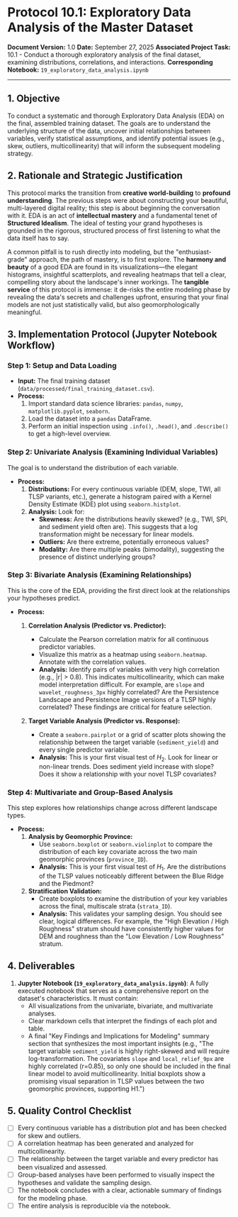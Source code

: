 # Protocol 10.1: Exploratory Data Analysis of the Master Dataset

**Document Version:** 1.0
**Date:** September 27, 2025
**Associated Project Task:** 10.1 - Conduct a thorough exploratory analysis of the final dataset, examining distributions, correlations, and interactions.
**Corresponding Notebook:** `19_exploratory_data_analysis.ipynb`

---

## 1. Objective

To conduct a systematic and thorough Exploratory Data Analysis (EDA) on the final, assembled training dataset. The goals are to understand the underlying structure of the data, uncover initial relationships between variables, verify statistical assumptions, and identify potential issues (e.g., skew, outliers, multicollinearity) that will inform the subsequent modeling strategy.

## 2. Rationale and Strategic Justification

This protocol marks the transition from **creative world-building** to **profound understanding**. The previous steps were about constructing your beautiful, multi-layered digital reality; this step is about beginning the conversation with it. EDA is an act of **intellectual mastery** and a fundamental tenet of **Structured Idealism**. The ideal of testing your grand hypotheses is grounded in the rigorous, structured process of first listening to what the data itself has to say.

A common pitfall is to rush directly into modeling, but the "enthusiast-grade" approach, the path of mastery, is to first explore. The **harmony and beauty** of a good EDA are found in its visualizations—the elegant histograms, insightful scatterplots, and revealing heatmaps that tell a clear, compelling story about the landscape's inner workings. The **tangible service** of this protocol is immense: it de-risks the entire modeling phase by revealing the data's secrets and challenges upfront, ensuring that your final models are not just statistically valid, but also geomorphologically meaningful.

## 3. Implementation Protocol (Jupyter Notebook Workflow)

### Step 1: Setup and Data Loading
* **Input:** The final training dataset (`data/processed/final_training_dataset.csv`).
* **Process:**
    1.  Import standard data science libraries: `pandas`, `numpy`, `matplotlib.pyplot`, `seaborn`.
    2.  Load the dataset into a `pandas` DataFrame.
    3.  Perform an initial inspection using `.info()`, `.head()`, and `.describe()` to get a high-level overview.

### Step 2: Univariate Analysis (Examining Individual Variables)
The goal is to understand the distribution of each variable.

* **Process:**
    1.  **Distributions:** For every continuous variable (DEM, slope, TWI, all TLSP variants, etc.), generate a histogram paired with a Kernel Density Estimate (KDE) plot using `seaborn.histplot`.
    2.  **Analysis:** Look for:
        * **Skewness:** Are the distributions heavily skewed? (e.g., TWI, SPI, and sediment yield often are). This suggests that a log transformation might be necessary for linear models.
        * **Outliers:** Are there extreme, potentially erroneous values?
        * **Modality:** Are there multiple peaks (bimodality), suggesting the presence of distinct underlying groups?

### Step 3: Bivariate Analysis (Examining Relationships)
This is the core of the EDA, providing the first direct look at the relationships your hypotheses predict.

* **Process:**
    1.  **Correlation Analysis (Predictor vs. Predictor):**
        * Calculate the Pearson correlation matrix for all continuous predictor variables.
        * Visualize this matrix as a heatmap using `seaborn.heatmap`. Annotate with the correlation values.
        * **Analysis:** Identify pairs of variables with very high correlation (e.g., |r| > 0.8). This indicates multicollinearity, which can make model interpretation difficult. For example, are `slope` and `wavelet_roughness_3px` highly correlated? Are the Persistence Landscape and Persistence Image versions of a TLSP highly correlated? These findings are critical for feature selection.
        
    2.  **Target Variable Analysis (Predictor vs. Response):**
        * Create a `seaborn.pairplot` or a grid of scatter plots showing the relationship between the target variable (`sediment_yield`) and every single predictor variable.
        * **Analysis:** This is your first visual test of $H_2$. Look for linear or non-linear trends. Does sediment yield increase with slope? Does it show a relationship with your novel TLSP covariates?

### Step 4: Multivariate and Group-Based Analysis
This step explores how relationships change across different landscape types.

* **Process:**
    1.  **Analysis by Geomorphic Province:**
        * Use `seaborn.boxplot` or `seaborn.violinplot` to compare the distribution of each key covariate across the two main geomorphic provinces (`province_ID`).
        * **Analysis:** This is your first visual test of $H_1$. Are the distributions of the TLSP values noticeably different between the Blue Ridge and the Piedmont?
    2.  **Stratification Validation:**
        * Create boxplots to examine the distribution of your key variables across the final, multiscale strata (`strata_ID`).
        * **Analysis:** This validates your sampling design. You should see clear, logical differences. For example, the "High Elevation / High Roughness" stratum should have consistently higher values for DEM and roughness than the "Low Elevation / Low Roughness" stratum.

## 4. Deliverables

1.  **Jupyter Notebook (`19_exploratory_data_analysis.ipynb`)**: A fully executed notebook that serves as a comprehensive report on the dataset's characteristics. It must contain:
    * All visualizations from the univariate, bivariate, and multivariate analyses.
    * Clear markdown cells that interpret the findings of each plot and table.
    * A final "Key Findings and Implications for Modeling" summary section that synthesizes the most important insights (e.g., "The target variable `sediment_yield` is highly right-skewed and will require log-transformation. The covariates `slope` and `local_relief_9px` are highly correlated (r=0.85), so only one should be included in the final linear model to avoid multicollinearity. Initial boxplots show a promising visual separation in TLSP values between the two geomorphic provinces, supporting H1.")

## 5. Quality Control Checklist

* [ ] Every continuous variable has a distribution plot and has been checked for skew and outliers.
* [ ] A correlation heatmap has been generated and analyzed for multicollinearity.
* [ ] The relationship between the target variable and every predictor has been visualized and assessed.
* [ ] Group-based analyses have been performed to visually inspect the hypotheses and validate the sampling design.
* [ ] The notebook concludes with a clear, actionable summary of findings for the modeling phase.
* [ ] The entire analysis is reproducible via the notebook.